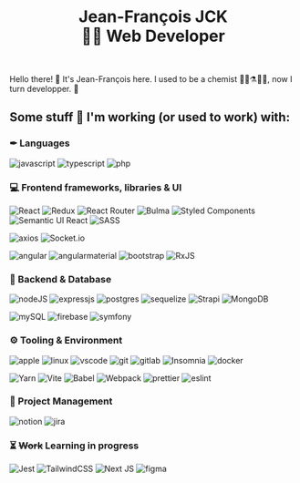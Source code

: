 <h1 align="center">
  <span>Jean-François JCK</span><br>
  <span>👨‍💻 Web Developer </span>
</h1>

<br />

Hello there! 👋 It's Jean-François here. I used to be a chemist 👨‍🔬⚗️🔬🧪, now I turn developper. 🎉

## Some stuff 💼 I'm working (or used to work) with: 

### ✒ Languages

![javascript](https://img.shields.io/badge/javascript-%23F7DF1E.svg?style=for-the-badge&logo=javascript&logoColor=black)
![typescript](https://img.shields.io/badge/typescript-%233178C6.svg?style=for-the-badge&logo=typescript&logoColor=white)
![php](https://img.shields.io/badge/php-%2379FF.svg?style=for-the-badge&logo=php&logoColor=white)

### 💻 Frontend frameworks, libraries & UI
![React](https://img.shields.io/badge/react-%2320232a.svg?style=for-the-badge&logo=react&logoColor=%2361DAFB)
![Redux](https://img.shields.io/badge/redux-%23593d88.svg?style=for-the-badge&logo=redux&logoColor=white)
![React Router](https://img.shields.io/badge/React_Router-CA4245?style=for-the-badge&logo=react-router&logoColor=white)
![Bulma](https://img.shields.io/badge/bulma-00D0B1?style=for-the-badge&logo=bulma&logoColor=white)
![Styled Components](https://img.shields.io/badge/styled--components-DB7093?style=for-the-badge&logo=styled-components&logoColor=white)
![Semantic UI React](https://img.shields.io/badge/Semantic%20UI%20React-%2335BDB2.svg?style=for-the-badge&logo=SemanticUIReact&logoColor=white)
![SASS](https://img.shields.io/badge/SASS-hotpink.svg?style=for-the-badge&logo=SASS&logoColor=white)

![axios](https://img.shields.io/badge/axios-white.svg?style=for-the-badge&logo=axios&logoColor=purple)
![Socket.io](https://img.shields.io/badge/Socket.io-black?style=for-the-badge&logo=socket.io&badgeColor=010101)


![angular](https://img.shields.io/badge/angular-%23b52e31.svg?style=for-the-badge&logo=angular&logoColor=white)
![angularmaterial](https://img.shields.io/badge/angular_material-%233f51b5.svg?style=for-the-badge&logo=angular&logoColor=white)
![bootstrap](https://img.shields.io/badge/bootstrap-%237952B3.svg?style=for-the-badge&logo=bootstrap&logoColor=white)
![RxJS](https://img.shields.io/badge/rxjs-%23B7178C.svg?style=for-the-badge&logo=reactivex&logoColor=white)


### 💾 Backend & Database

![nodeJS](https://img.shields.io/badge/node_js-%23339933.svg?style=for-the-badge&logo=node.js&logoColor=white)
![expressjs](https://img.shields.io/badge/express-%23FFFF.svg?style=for-the-badge&logo=express&logoColor=black)
![postgres](https://img.shields.io/badge/postgres-%23316192.svg?style=for-the-badge&logo=postgresql&logoColor=white)
![sequelize](https://img.shields.io/badge/sequelize-cyan.svg?style=for-the-badge&logo=sequelize&logoColor=blue)
![Strapi](https://img.shields.io/badge/strapi-%232E7EEA.svg?style=for-the-badge&logo=strapi&logoColor=white)
![MongoDB](https://img.shields.io/badge/MongoDB-%234ea94b.svg?style=for-the-badge&logo=mongodb&logoColor=white)

![mySQL](https://img.shields.io/badge/mysql-%2307405e.svg?style=for-the-badge&logo=mysql&logoColor=white)
![firebase](https://img.shields.io/badge/firebase-%23FFCA28.svg?style=for-the-badge&logo=firebase&logoColor=black)
![symfony](https://img.shields.io/badge/symfony-white.svg?style=for-the-badge&logo=symfony&logoColor=black)

### ⚙️ Tooling & Environment

![apple](https://img.shields.io/badge/apple-%23FFFF.svg?style=for-the-badge&logo=apple&logoColor=black)
![linux](https://img.shields.io/badge/linux-black.svg?style=for-the-badge&logo=linux&logoColor=white)
![vscode](https://img.shields.io/badge/vscode-%23007ACC.svg?style=for-the-badge&logo=visual-studio-code&logoColor=white)
![git](https://img.shields.io/badge/git-%23F05032.svg?style=for-the-badge&logo=git&logoColor=white)
![gitlab](https://img.shields.io/badge/gitlab-orange.svg?style=for-the-badge&logo=gitlab&logoColor=white)
![Insomnia](https://img.shields.io/badge/Insomnia-black?style=for-the-badge&logo=insomnia&logoColor=5849BE)
![docker](https://img.shields.io/badge/docker-lightblue.svg?style=for-the-badge&logo=docker&logoColor=blue)

![Yarn](https://img.shields.io/badge/yarn-%232C8EBB.svg?style=for-the-badge&logo=yarn&logoColor=white)
![Vite](https://img.shields.io/badge/vite-%23646CFF.svg?style=for-the-badge&logo=vite&logoColor=white)
![Babel](https://img.shields.io/badge/Babel-F9DC3e?style=for-the-badge&logo=babel&logoColor=black)
![Webpack](https://img.shields.io/badge/webpack-%238DD6F9.svg?style=for-the-badge&logo=webpack&logoColor=black)
![prettier](https://img.shields.io/badge/prettier-gray.svg?style=for-the-badge&logo=prettier&logoColor=gr)
![eslint](https://img.shields.io/badge/eslint-purple.svg?style=for-the-badge&logo=eslint&logoColor=white)


### 📝 Project Management

![notion](https://img.shields.io/badge/notion-black.svg?style=for-the-badge&logo=notion&logoColor=white)
![jira](https://img.shields.io/badge/jira-darkblue.svg?style=for-the-badge&logo=jirasoftware&logoColor=blue)

### ⏳ ~~Work~~ Learning in progress

![Jest](https://img.shields.io/badge/-jest-%23C21325?style=for-the-badge&logo=jest&logoColor=white)
![TailwindCSS](https://img.shields.io/badge/tailwindcss-%2338B2AC.svg?style=for-the-badge&logo=tailwind-css&logoColor=white)
![Next JS](https://img.shields.io/badge/Next-black?style=for-the-badge&logo=next.js&logoColor=white)
![figma](https://img.shields.io/badge/figma-salmon.svg?style=for-the-badge&logo=figma)
